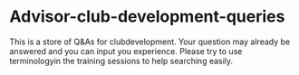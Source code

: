 # Advisor-club-development-queries
This is a store of Q&amp;As for clubdevelopment.  Your question may already be answered and you can input you experience.  Please try to use terminologyin the training sessions to help searching easily.
